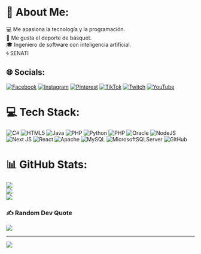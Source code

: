 # 💫 About Me:
💻 Me apasiona la tecnología y la programación.<br>🏀 Me gusta el deporte de básquet.<br>🎓 Ingeniero de software con inteligencia artificial.<br>🌀 SENATI


## 🌐 Socials:
[![Facebook](https://img.shields.io/badge/Facebook-%231877F2.svg?logo=Facebook&logoColor=white)](https://www.facebook.com/yeremineliseo.blashuamash.18) [![Instagram](https://img.shields.io/badge/Instagram-%23E4405F.svg?logo=Instagram&logoColor=white)](https://www.instagram.com/yereminx.blas/) [![Pinterest](https://img.shields.io/badge/Pinterest-%23E60023.svg?logo=Pinterest&logoColor=white)](https://www.pinterest.com/ffmakoto/) [![TikTok](https://img.shields.io/badge/TikTok-%23000000.svg?logo=TikTok&logoColor=white)](https://www.tiktok.com/@yeremiijsjs_) [![Twitch](https://img.shields.io/badge/Twitch-%239146FF.svg?logo=Twitch&logoColor=white)](https://www.twitch.tv/yereminblas) [![YouTube](https://img.shields.io/badge/YouTube-%23FF0000.svg?logo=YouTube&logoColor=white)](https://www.youtube.com/channel/UCEJ6Dnberkcjou6wlELJpbg) 

# 💻 Tech Stack:
![C#](https://img.shields.io/badge/c%23-%23239120.svg?style=for-the-badge&logo=c-sharp&logoColor=white) ![HTML5](https://img.shields.io/badge/html5-%23E34F26.svg?style=for-the-badge&logo=html5&logoColor=white) ![Java](https://img.shields.io/badge/java-%23ED8B00.svg?style=for-the-badge&logo=java&logoColor=white) ![PHP](https://img.shields.io/badge/php-%23777BB4.svg?style=for-the-badge&logo=php&logoColor=white) ![Python](https://img.shields.io/badge/python-3670A0?style=for-the-badge&logo=python&logoColor=ffdd54) ![PHP](https://img.shields.io/badge/php-%23777BB4.svg?style=for-the-badge&logo=php&logoColor=white) ![Oracle](https://img.shields.io/badge/Oracle-F80000?style=for-the-badge&logo=oracle&logoColor=white) ![NodeJS](https://img.shields.io/badge/node.js-6DA55F?style=for-the-badge&logo=node.js&logoColor=white) ![Next JS](https://img.shields.io/badge/Next-black?style=for-the-badge&logo=next.js&logoColor=white) ![React](https://img.shields.io/badge/react-%2320232a.svg?style=for-the-badge&logo=react&logoColor=%2361DAFB) ![Apache](https://img.shields.io/badge/apache-%23D42029.svg?style=for-the-badge&logo=apache&logoColor=white) ![MySQL](https://img.shields.io/badge/mysql-%2300f.svg?style=for-the-badge&logo=mysql&logoColor=white) ![MicrosoftSQLServer](https://img.shields.io/badge/Microsoft%20SQL%20Sever-CC2927?style=for-the-badge&logo=microsoft%20sql%20server&logoColor=white) ![GitHub](https://img.shields.io/badge/GitHub-%23121011.svg?style=for-the-badge&logo=github&logoColor=white)
# 📊 GitHub Stats:
![](https://github-readme-stats.vercel.app/api?username=Yeremin19&theme=dark&hide_border=false&include_all_commits=true&count_private=true)<br/>
![](https://github-readme-streak-stats.herokuapp.com/?user=Yeremin19&theme=dark&hide_border=false)<br/>
![](https://github-readme-stats.vercel.app/api/top-langs/?username=Yeremin19&theme=dark&hide_border=false&include_all_commits=true&count_private=true&layout=compact)

### ✍️ Random Dev Quote
![](https://quotes-github-readme.vercel.app/api?type=horizontal&theme=radical)

---
[![](https://visitcount.itsvg.in/api?id=Yeremin19&icon=0&color=0)](https://visitcount.itsvg.in)

<!-- Proudly created with GPRM ( https://gprm.itsvg.in ) -->

